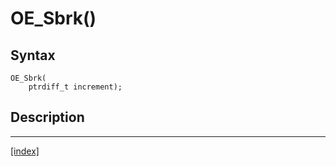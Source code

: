 # OE_Sbrk()



## Syntax

    OE_Sbrk(
        ptrdiff_t increment);
## Description 

---
[[index]](index.md)

